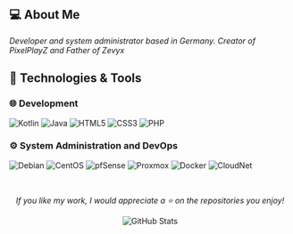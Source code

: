 ## 💻 About Me
*Developer and system administrator based in Germany. Creator of PixelPlayZ and Father of Zevyx*

## 🌊 Technologies & Tools
### 🌐 Development
![Kotlin](https://img.shields.io/badge/KOTLIN-1B1F23?style=for-the-badge&logo=kotlin&logoColor=58A6FF)
![Java](https://img.shields.io/badge/JAVA-1B1F23?style=for-the-badge&logo=openjdk&logoColor=58A6FF)
![HTML5](https://img.shields.io/badge/HTML5-1B1F23?style=for-the-badge&logo=html5&logoColor=58A6FF)
![CSS3](https://img.shields.io/badge/CSS3-1B1F23?style=for-the-badge&logo=css3&logoColor=58A6FF)
![PHP](https://img.shields.io/badge/PHP-1B1F23?style=for-the-badge&logo=PHP&logoColor=58A6FF)

### ⚙️ System Administration and DevOps
![Debian](https://img.shields.io/badge/Debian-1B1F23?style=for-the-badge&logo=debian&logoColor=58A6FF)
![CentOS](https://img.shields.io/badge/CentOS-1B1F23?style=for-the-badge&logo=centos&logoColor=58A6FF)
![pfSense](https://img.shields.io/badge/pfSense-1B1F23?style=for-the-badge&logoColor=58A6FF&logo=fireship)
![Proxmox](https://img.shields.io/badge/Proxmox-1B1F23?style=for-the-badge&logo=proxmox&logoColor=58A6FF)
![Docker](https://img.shields.io/badge/Docker-1B1F23?style=for-the-badge&logo=docker&logoColor=58A6FF)
![CloudNet](https://img.shields.io/badge/CloudNet-1B1F23?style=for-the-badge&logo=shield&logoColor=58A6FF)

<br/>

<div align="center">

*If you like my work, I would appreciate a ⭐ on the repositories you enjoy!*

  <img src="https://github-readme-stats.vercel.app/api?username=Dotta4You&include_all_commits=true&count_private=true&show_icons=true&line_height=20&title_color=58A6FF&icon_color=58A6FF&text_color=58A6FF&bg_color=0D1117" alt="GitHub Stats"/>

</div>
